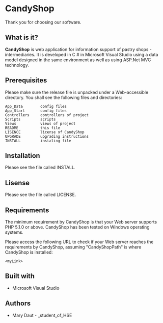 CandyShop
===========
Thank you for choosing our software.

What is it?
-----------
**CandyShop** is web application for information support of pastry shops - 
intermediaries. It is developed in C # in Microsoft Visual Studio using a data 
model designed in the same environment as well as using ASP.Net MVC technology.

Prerequisites
-----------
Please make sure the release file is unpacked under a Web-accessible directory. 
You shall see the following files and directories:
    
    App_Data        config files
    App_Start       config files
    Controllers     controllers of project
    Scripts         scripts
    Views           views of project
    README          this file
    LISENCE         license of CandyShop
    UPGRADE         upgrading instructions
    INSTALL         instaling file

Installation
------------
Please see the file called INSTALL.

Lisense
-------
Please see the file called LICENSE.

Requirements
------------
The minimum requirement by CandyShop is that your Web server supports PHP 5.1.0 
or above. CandyShop has been tested on Windows operating systems.

Please access the following URL to check if your Web server reaches the 
requirements by CandyShop, assuming "CandyShopPath" is where CandyShop is installed:

    <myLink>
    
Built with
----------
* Microsoft Visual Studio

Authors
-------
* Mary Daut - _student_of_HSE
